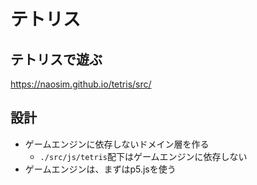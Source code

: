 テトリス
===
## テトリスで遊ぶ
https://naosim.github.io/tetris/src/

## 設計
- ゲームエンジンに依存しないドメイン層を作る
  - `./src/js/tetris`配下はゲームエンジンに依存しない
- ゲームエンジンは、まずはp5.jsを使う